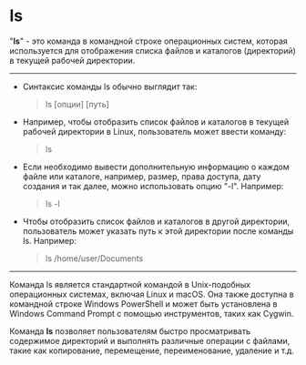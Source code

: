 # ls

"**ls**" - это команда в командной строке операционных систем, которая используется для отображения списка файлов и каталогов (директорий) в текущей рабочей директории.

****

* Синтаксис команды ls обычно выглядит так:

    > ls [опции] [путь]

* Например, чтобы отобразить список файлов и каталогов в текущей рабочей директории в Linux, пользователь может ввести команду:

    > ls

* Если необходимо вывести дополнительную информацию о каждом файле или каталоге, например, размер, права доступа, дату создания и так далее, можно использовать опцию "-l". Например:

    > ls -l

* Чтобы отобразить список файлов и каталогов в другой директории, пользователь может указать путь к этой директории после команды ls. Например:

    > ls /home/user/Documents

****

Команда ls является стандартной командой в Unix-подобных операционных системах, включая Linux и macOS. Она также доступна в командной строке Windows PowerShell и может быть установлена в Windows Command Prompt с помощью инструментов, таких как Cygwin.

Команда **ls** позволяет пользователям быстро просматривать содержимое директорий и выполнять различные операции с файлами, такие как копирование, перемещение, переименование, удаление и т.д.